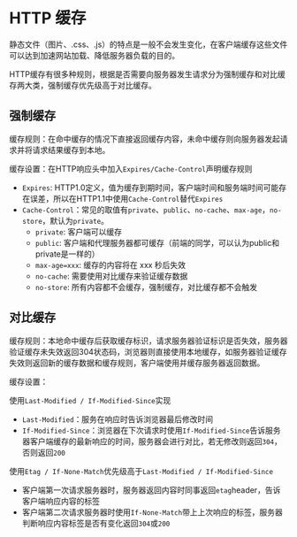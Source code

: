 # HTTP 缓存

静态文件（图片、.css、.js）的特点是一般不会发生变化，在客户端缓存这些文件可以达到加速网站加载、降低服务器负载的目的。

HTTP缓存有很多种规则，根据是否需要向服务器发生请求分为强制缓存和对比缓存两大类，强制缓存优先级高于对比缓存。

## 强制缓存

缓存规则：在命中缓存的情况下直接返回缓存内容，未命中缓存则向服务器发起请求并将请求结果缓存到本地。

缓存设置：在HTTP响应头中加入`Expires/Cache-Control`声明缓存规则

+ `Expires`: HTTP1.0定义，值为缓存到期时间，客户端时间和服务端时间可能存在误差，所以在HTTP1.1中使用`Cache-Control`替代`Expires`
+ `Cache-Control`：常见的取值有`private`、`public`、`no-cache`、`max-age`，`no-store`，默认为`private`。
  + `private`:     客户端可以缓存
  + `public`:      客户端和代理服务器都可缓存（前端的同学，可以认为public和private是一样的）
  + `max-age=xxx`: 缓存的内容将在 xxx 秒后失效
  + `no-cache`:    需要使用对比缓存来验证缓存数据
  + `no-store`:    所有内容都不会缓存，强制缓存，对比缓存都不会触发

## 对比缓存

缓存规则：本地命中缓存后获取缓存标识，请求服务器验证标识是否失效，服务器验证缓存未失效返回304状态码，浏览器则直接使用本地缓存，如服务器验证缓存失效则返回新的缓存数据和缓存规则，客户端使用并缓存服务器返回数据。

缓存设置：

使用`Last-Modified / If-Modified-Since`实现

+ `Last-Modified`：服务在响应时告诉浏览器最后修改时间
+ `If-Modified-Since`：浏览器在下次请求时使用`If-Modified-Since`告诉服务器客户端缓存的最新响应的时间，服务器会进行对比，若无修改则返回`304`，否则返回`200`

使用`Etag / If-None-Match`优先级高于`Last-Modified / If-Modified-Since`

+ 客户端第一次请求服务器时，服务器返回内容时同事返回`etag`header，告诉客户端响应内容的标签
+ 客户端第二次请求服务器时使用`If-None-Match`带上上次响应的标签，服务器判断响应内容标签是否有变化返回`304`或`200`
